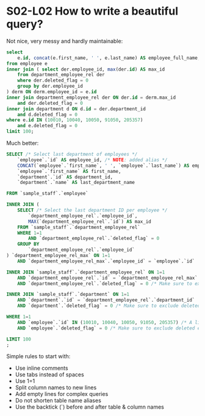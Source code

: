 # S02-L02 How to write a beautiful query?

Not nice, very messy and hardly maintainable:

```sql
select
	e.id, concat(e.first_name, ' ', e.last_name) AS employee_full_name, e.first_name, d.id AS department_id, d.name AS last_department_name
from employee e
inner join ( select der.employee_id, max(der.id) AS max_id
	from department_employee_rel der
	where der.deleted_flag = 0
	group by der.employee_id
) derm ON derm.employee_id = e.id
inner join department_employee_rel der ON der.id = derm.max_id
	and der.deleted_flag = 0
inner join department d ON d.id = der.department_id
	and d.deleted_flag = 0
where e.id IN (10010, 10040, 10050, 91050, 205357)
	and e.deleted_flag = 0
limit 100;
```

Much better:

```sql
SELECT /* Select last department of employees */
	`employee`.`id` AS employee_id, /* NOTE: added alias */
	CONCAT(`employee`.`first_name`, ' ', `employee`.`last_name`) AS employee_full_name,
	`employee`.`first_name` AS first_name,
	`department`.`id` AS department_id,
	`department`.`name` AS last_department_name

FROM `sample_staff`.`employee`

INNER JOIN (
	SELECT /* Select the last department ID per employee */
		`department_employee_rel`.`employee_id`,
		MAX(`department_employee_rel`.`id`) AS max_id
	FROM `sample_staff`.`department_employee_rel`
	WHERE 1=1
		AND `department_employee_rel`.`deleted_flag` = 0
	GROUP BY
		`department_employee_rel`.`employee_id`
) `department_employee_rel_max` ON 1=1
	AND `department_employee_rel_max`.`employee_id` = `employee`.`id`

INNER JOIN `sample_staff`.`department_employee_rel` ON 1=1
	AND `department_employee_rel`.`id` = `department_employee_rel_max`.`max_id`
	AND `department_employee_rel`.`deleted_flag` = 0 /* Make sure to exclude deleted entities */

INNER JOIN `sample_staff`.`department` ON 1=1
	AND `department`.`id` = `department_employee_rel`.`department_id`
	AND `department`.`deleted_flag` = 0 /* Make sure to exclude deleted entities */

WHERE 1=1
	AND `employee`.`id` IN (10010, 10040, 10050, 91050, 205357) /* A list of employee_id's */
	AND `employee`.`deleted_flag` = 0 /* Make sure to exclude deleted entities */

LIMIT 100
;
```

Simple rules to start with:

* Use inline comments
* Use tabs instead of spaces
* Use 1=1
* Split column names to new lines
* Add empty lines for complex queries
* Do not shorten table name aliases
* Use the backtick (`) before and after table & column names
